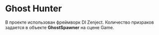 # Ghost Hunter

В проекте использован фреймворк DI Zenject.
Количество призраков задается в объекте **GhostSpawner** на сцене Game.

